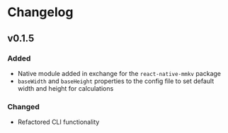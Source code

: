 # Changelog

## v0.1.5
### Added
- Native module added in exchange for the `react-native-mmkv` package
- `baseWidth` and `baseHeight` properties to the config file to set default width and height for calculations

### Changed
- Refactored CLI functionality
